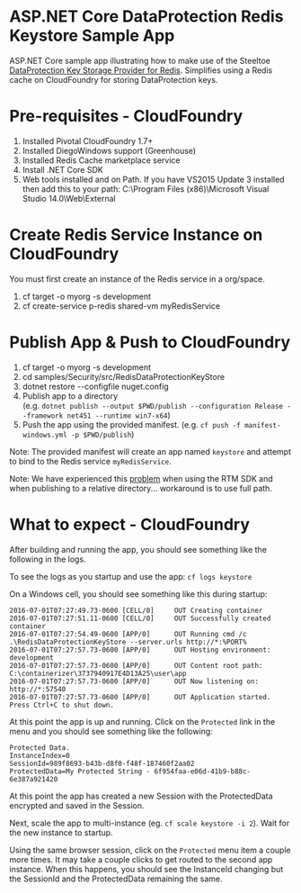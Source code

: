 ﻿# ASP.NET Core DataProtection Redis Keystore Sample App 
ASP.NET Core sample app illustrating how to make use of the Steeltoe [DataProtection Key Storage Provider for Redis](https://github.com/SteeltoeOSS/Security). Simplifies using a Redis cache on CloudFoundry for storing DataProtection keys.

# Pre-requisites - CloudFoundry

1. Installed Pivotal CloudFoundry 1.7+
2. Installed DiegoWindows support (Greenhouse) 
3. Installed Redis Cache marketplace service
4. Install .NET Core SDK
5. Web tools installed and on Path. If you have VS2015 Update 3 installed then add this to your path: C:\Program Files (x86)\Microsoft Visual Studio 14.0\Web\External

# Create Redis Service Instance on CloudFoundry
You must first create an instance of the Redis service in a org/space.

1. cf target -o myorg -s development
2. cf create-service p-redis shared-vm myRedisService
 
# Publish App & Push to CloudFoundry

1. cf target -o myorg -s development
2. cd samples/Security/src/RedisDataProtectionKeyStore
3. dotnet restore --configfile nuget.config
4. Publish app to a directory  
(e.g. `dotnet publish --output $PWD/publish --configuration Release --framework net451 --runtime win7-x64`)
5. Push the app using the provided manifest.
 (e.g.  `cf push -f manifest-windows.yml -p $PWD/publish`)

Note: The provided manifest will create an app named `keystore` and attempt to bind to the Redis service `myRedisService`.

Note: We have experienced this [problem](https://github.com/dotnet/cli/issues/3283) when using the RTM SDK and when publishing to a relative directory... workaround is to use full path.

# What to expect - CloudFoundry
After building and running the app, you should see something like the following in the logs. 

To see the logs as you startup and use the app: `cf logs keystore`

On a Windows cell, you should see something like this during startup:
```
2016-07-01T07:27:49.73-0600 [CELL/0]     OUT Creating container
2016-07-01T07:27:51.11-0600 [CELL/0]     OUT Successfully created container
2016-07-01T07:27:54.49-0600 [APP/0]      OUT Running cmd /c .\RedisDataProtectionKeyStore --server.urls http://*:%PORT%
2016-07-01T07:27:57.73-0600 [APP/0]      OUT Hosting environment: development
2016-07-01T07:27:57.73-0600 [APP/0]      OUT Content root path: C:\containerizer\3737940917E4D13A25\user\app
2016-07-01T07:27:57.73-0600 [APP/0]      OUT Now listening on: http://*:57540
2016-07-01T07:27:57.73-0600 [APP/0]      OUT Application started. Press Ctrl+C to shut down.
```
At this point the app is up and running.  Click on the `Protected` link in the menu and you should see something like the following:
```
Protected Data.
InstanceIndex=0
SessionId=989f8693-b43b-d8f0-f48f-187460f2aa02
ProtectedData=My Protected String - 6f954faa-e06d-41b9-b88c-6e387a921420
```
At this point the app has created a new Session with the ProtectedData encrypted and saved in the Session.

Next, scale the app to multi-instance (eg. `cf scale keystore -i 2`). Wait for the new instance to startup.

Using the same browser session, click on the `Protected` menu item a couple more times. It may take a couple clicks to get routed to the second app instance. When this happens, you should see the InstanceId changing but the SessionId and the ProtectedData remaining the same.